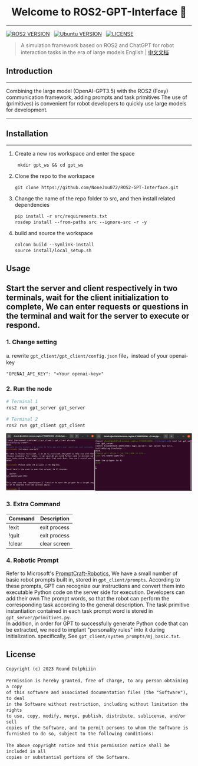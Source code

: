 <h1 align="center">Welcome to ROS2-GPT-Interface 👋</h1>  

--- 

[![ROS2 VERSION](https://img.shields.io/badge/ROS-ROS%202%20Foxy-brightgreen)](http://docs.ros.org/en/foxy/index.html)
&nbsp;
[![Ubuntu VERSION](https://img.shields.io/badge/Ubuntu-20.04-yellow)](https://ubuntu.com/)
&nbsp;
[![LICENSE](https://img.shields.io/badge/License-MIT-informational)](https://nonejou072.github.io/)
&nbsp;

> A simulation framework based on ROS2 and ChatGPT for robot interaction tasks in the era of large models
> English | [中文文档](README-CN.md)

## Introduction

---

Combining the large model (OpenAI-GPT3.5) with the ROS2 (Foxy) 
communication framework, adding prompts and task primitives
The use of (primitives) is convenient for robot developers 
to quickly use large models for development.

---

## Installation

--- 

1. Create a new ros workspace and enter the space
   ```commandline
    mkdir gpt_ws && cd gpt_ws
    ```
2. Clone the repo to the workspace
    ```
    git clone https://github.com/NoneJou072/ROS2-GPT-Interface.git
   ```
3. Change the name of the repo folder to src, and then install related dependencies
    ```
    pip install -r src/requirements.txt
   rosdep install --from-paths src --ignore-src -r -y
   ```
4. build and source the workspace
    ```
   colcon build --symlink-install
   source install/local_setup.sh
   ```
   
## Usage
Start the server and client respectively in two terminals, wait for the client
initialization to complete, We can enter requests or questions in the terminal
and wait for the server to execute or respond.
---
### 1. Change setting
a. rewrite `gpt_client/gpt_client/config.json` file，instead of your openai-key
   ```
   "OPENAI_API_KEY": "<Your openai-key>"
   ```

### 2. Run the node
```bash
# Terminal 1
ros2 run gpt_server gpt_server
```
```bash
# Terminal 2
ros2 run gpt_client gpt_client
```
<div style="display: flex;">
  <div style="flex: 50%;">
    <img src="docs/assets/client_test.png" alt="Image 1">
  </div>
  <div style="flex: 54%;">
    <img src="docs/assets/server_test.png" alt="Image 2">
  </div>
</div>

### 3. Extra Command

| Command | Description  |
|---------|--------------|
| !exit   | exit process |
| !quit   | exit process |
| !clear  | clear screen |

### 4. Robotic Prompt

Refer to Microsoft's [PromptCraft-Robotics](https://github.com/microsoft/PromptCraft-Robotics),
We have a small number of basic robot prompts built in, stored in `gpt_client/prompts`. According to these prompts,
GPT can recognize our instructions and convert them into executable Python code on the server side for execution. Developers can add their own
The prompt words, so that the robot can perform the corresponding task according to the general description. The task primitive instantiation contained in each task prompt word is stored in
`gpt_server/primitives.py`.  
In addition, in order for GPT to successfully generate Python code that can be extracted, we need to implant "personality rules" into it during initialization. specifically,
See `gpt_client/system_prompts/mj_basic.txt`.

## License
```
Copyright (c) 2023 Round Dolphiiin

Permission is hereby granted, free of charge, to any person obtaining a copy
of this software and associated documentation files (the "Software"), to deal
in the Software without restriction, including without limitation the rights
to use, copy, modify, merge, publish, distribute, sublicense, and/or sell
copies of the Software, and to permit persons to whom the Software is
furnished to do so, subject to the following conditions:

The above copyright notice and this permission notice shall be included in all
copies or substantial portions of the Software.
```
